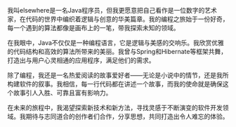 我叫elsewhere是一名Java程序员，但我更愿意把自己看作是一位数字的艺术家，在代码的世界中编织着逻辑与创意的华美篇章。我的编程之旅始于一份好奇，每一个遇到的算法都像是画布上的一笔，带我探索未知的领域。 

在我眼中，Java不仅仅是一种编程语言，它是逻辑与美感的交响乐。我欣赏优雅的代码结构和高效的算法所带来的美丽。我曾与Spring和Hibernate等框架共舞，打造出与用户心灵相通的应用程序，满足他们的需求。 

除了编程，我还是一名热爱阅读的故事爱好者——无论是小说中的情节，还是我所构建软件的叙事。我相信，每一行代码都在讲述一个故事，而我的使命就是确保这个故事引人入胜、可靠且富有影响力。 

在未来的旅程中，我渴望探索新技术和新方法，寻找灵感于不断演变的软件开发领域。我期待与志同道合的创作者们合作，分享思想，共同打造出令人难忘的体验。 